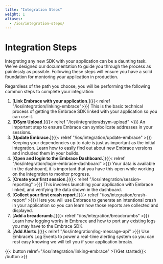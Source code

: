```yaml
---
title: "Integration Steps"
weight: 1
aliases:
  - /ios/integration-steps/
---
```


# Integration Steps

Integrating any new SDK with your application can be a daunting task. We’ve
designed our documentation to guide you through the process as painlessly as
possible. Following these steps will ensure you have a solid foundation for
montoring your application in production.

Regardless of the path you choose, you will be performing the following common
steps to complete your integration:


1. [**Link Embrace with your application.**]({{< relref "/ios/integration/linking-embrace">}}) This is the basic technical process of getting the Embrace SDK linked with your application so you can use it.
1. [**DSym Upload.**]({{< relref "/ios/integration/dsym-upload" >}}) An important step to ensure Embrace can symbolicate addresses in your sessions.
1. [**Update Embrace.**]({{< relref "/ios/integration/update-embrace" >}}) Keeping your dependencies up to date is just as important as the initial integration. Learn how to easily find out about new Embrace versions and included them in your builds.
1. [**Open and login to the Embrace Dashboard.**]({{< relref "/ios/integration/login-embrace-dashboard" >}}) Your data is available in the dashboard, it is important that you have this open while working on the integration to monitor progress.
1. [**Create your first session.**]({{< relref "/ios/integration/session-reporting" >}}) This involves launching your application with Embrace linked, and verifying the data shown in the dashboard.
1. [**Collect your first crash report.**]({{< relref "/ios/integration/crash-report" >}}) Here you will use Embrace to generate an intentional crash in your application so you can learn how those reports are collected and displayed.
1. [**Add a breadcrumb.**]({{< relref "/ios/integration/breadcrumbs" >}}) Learn how logging works in Embrace and how to port any existing logs you may have to the Embrace SDK.
1. [**Add Alerts.**]({{< relref "/ios/integration/log-message-api" >}}) Use Embrace’s Log Events to power a real-time alerting system so you can rest easy knowing we will tell you if your application breaks.


{{< button relref="/ios/integration/linking-embrace" >}}Get started{{< /button >}}
